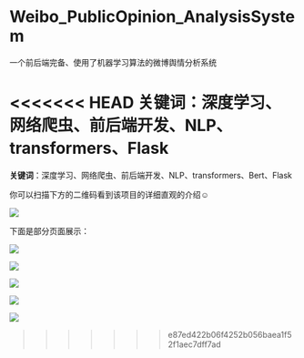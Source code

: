# Weibo_PublicOpinion_AnalysisSystem
一个前后端完备、使用了机器学习算法的微博舆情分析系统

<<<<<<< HEAD
**关键词**：深度学习、网络爬虫、前后端开发、NLP、transformers、Flask
=======
**关键词**：深度学习、网络爬虫、前后端开发、NLP、transformers、Bert、Flask

你可以扫描下方的二维码看到该项目的详细直观的介绍☺️

![](https://lovexl-oss.oss-cn-beijing.aliyuncs.com/bed/202407052004351.png)

下面是部分页面展示：

![](https://lovexl-oss.oss-cn-beijing.aliyuncs.com/bed/202407062005150.png)

![](https://lovexl-oss.oss-cn-beijing.aliyuncs.com/bed/202407062005644.png)

![](https://lovexl-oss.oss-cn-beijing.aliyuncs.com/bed/202407062005188.png)

![](https://lovexl-oss.oss-cn-beijing.aliyuncs.com/bed/202407062006366.png)

![](https://lovexl-oss.oss-cn-beijing.aliyuncs.com/bed/202407062006204.png)
>>>>>>> e87ed422b06f4252b056baea1f52f1aec7dff7ad
